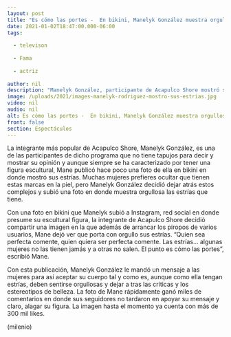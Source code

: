 ```yaml
---
layout: post
title: "Es cómo las portes -  En bikini, Manelyk González muestra orgullosa sus estrías"
date: 2021-01-02T18:47:00.000-06:00
tags:
  
  - televison
  
  - Fama
  
  - actriz
  
author: nil
description: "Manelyk González, participante de Acapulco Shore mostró sus estrías con una foto en bikini; mandó un mensaje a todas las mujeres. "
image: /uploads/2021/images-manelyk-rodriguez-mostro-sus-estrias.jpg
video: nil
audio: nil
alt: Es cómo las portes -  En bikini, Manelyk González muestra orgullosa sus estrías
front: false
section: Espectáculos
---
```


La integrante más popular de Acapulco Shore, Manelyk González, es una de las participantes de dicho programa que no tiene tapujos para decir y mostrar su opinión y aunque siempre se ha caracterizado por tener una figura escultural, Mane publicó hace poco una foto de ella en bikini en donde mostró sus estrías. Muchas mujeres prefieres ocultar que tienen estas marcas en la piel, pero Manelyk González decidió dejar atrás estos complejos  y subió una foto en donde muestra orgullosa las estrías que tiene. 

Con una foto en bikini que Manelyk subió a Instagram, red social en donde presume su escultural figura, la integrante de Acapulco Shore decidió compartir una imagen en la que además de arrancar los piropos de varios usuarios, Mane dejó ver que porta con orgullo sus estrías. “Quien sea perfecta comente, quien quiera ser perfecta comente. Las estrías… algunas mujeres no las tienen jamás y a otras no salen. El punto es cómo las portes”, escribió Mane. 

Con esta publicación,  Manelyk González le mandó un mensaje a las mujeres para así aceptar su cuerpo tal y como es, aunque como ella tengan estrías, deben sentirse orgullosas y dejar a tras las críticas y los estereotipos de belleza. La foto de Mane rápidamente ganó miles de comentarios en donde sus seguidores no tardaron en apoyar su mensaje y claro, alagar su figura. La imagen hasta el momento ya cuenta con más de 300 mil likes. 

(milenio)